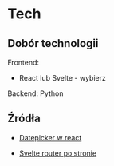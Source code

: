 

# Tech

## Dobór technologii
Frontend:
- React lub Svelte - wybierz


Backend:
Python

## Źródła

- [Datepicker w react](https://codesandbox.io/s/079xx?file=/src/index.js)

- [Svelte router po stronie](https://svelte.dev/repl/c81d8f3dff584065a82b2d3ea7cd4aee?version=3.49.0)




